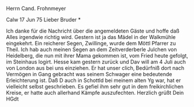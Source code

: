 Herrn Cand. Frohnmeyer

 Calw 17 Jun 75
Lieber Bruder <Frohnmeyer>*

Ich danke für die Nachricht über die angemeldeten Gäste und hoffe daß Alles irgendwie richtig wird. Gestern ist ja das Mädel in der Walkmühle eingekehrt. Ein reicherer Segen, Zwillinge, wurde dem Möttl Pfarrer zu Theil. Ich hab auch meinen Segen an dem Zeitverderberle Julchen von Heidelberg, die nun mit ihrer Mama gekommen ist, vom Fried heute gefolgt, im Steinhaus logirt. Hesse kam gestern zurück und Dav will am 4 Juli auch von London aus bei uns einziehen. Er hat unser clich‚ Bedürfniß dort nach Vermögen in Gang gebracht was seinem Schwager eine bedeutende Erleichterung ist. Daß D auch in Schottld bei meinem alten Yg war, hat er vielleicht selbst geschrieben. Es gefiel ihm sehr gut in dem freikirchlichen Kreise, er hatte auch allerhand Kämpfe auszufechten. Herzlich grüßt Dein
 HGdt
